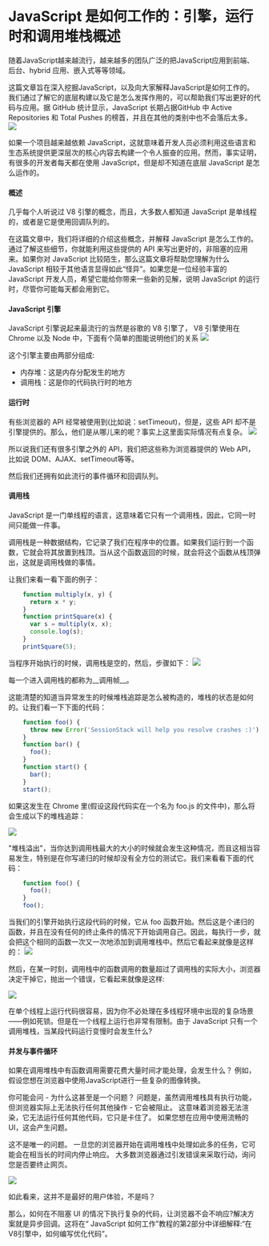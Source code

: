 # JavaScript 是如何工作的：引擎，运行时和调用堆栈概述

随着JavaScript越来越流行，越来越多的团队广泛的把JavaScript应用到前端、后台、hybrid 应用、嵌入式等等领域。

这篇文章旨在深入挖掘JavaScript，以及向大家解释JavaScript是如何工作的。我们通过了解它的底层构建以及它是怎么发挥作用的，可以帮助我们写出更好的代码与应用。据 GitHub 统计显示，JavaScript 长期占据GitHub 中 Active Repositories 和 Total Pushes 的榜首，并且在其他的类别中也不会落后太多。
![](https://ws1.sinaimg.cn/large/0069RVTdgy1fu23fvoi1pj31660lfwlr.jpg)

如果一个项目越来越依赖 JavaScript，这就意味着开发人员必须利用这些语言和生态系统提供更深层次的核心内容去构建一个令人振奋的应用。然而，事实证明，有很多的开发者每天都在使用 JavaScript，但是却不知道在底层 JavaScript 是怎么运作的。
  
#### 概述

几乎每个人听说过 V8 引擎的概念，而且，大多数人都知道 JavaScript 是单线程的，或者是它是使用回调队列的。

在这篇文章中，我们将详细的介绍这些概念，并解释 JavaScript 是怎么工作的。通过了解这些细节，你就能利用这些提供的 API 来写出更好的，非阻塞的应用来。如果你对 JavaScript 比较陌生，那么这篇文章将帮助您理解为什么 JavaScript 相较于其他语言显得如此“怪异”。如果您是一位经验丰富的 JavaScript 开发人员，希望它能给你带来一些新的见解，说明 JavaScript 的运行时，尽管你可能每天都会用到它。

#### JavaScript 引擎
JavaScript 引擎说起来最流行的当然是谷歌的 V8 引擎了， V8 引擎使用在 Chrome 以及 Node 中，下面有个简单的图能说明他们的关系
![](https://ws4.sinaimg.cn/large/0069RVTdgy1fu23g8n78fj30sg0lcdgr.jpg)

这个引擎主要由两部分组成:
- 内存堆：这是内存分配发生的地方
- 调用栈：这是你的代码执行时的地方

#### 运行时

有些浏览器的 API 经常被使用到(比如说：setTimeout)，但是，这些 API 却不是引擎提供的。那么，他们是从哪儿来的呢？事实上这里面实际情况有点复杂。
![](https://ws1.sinaimg.cn/large/0069RVTdgy1fu23gesy4fj30sg0lcdhs.jpg)


所以说我们还有很多引擎之外的 API，我们把这些称为浏览器提供的 Web API，比如说 DOM、AJAX、setTimeout等等。

然后我们还拥有如此流行的事件循环和回调队列。

#### 调用栈
JavaScript 是一门单线程的语言，这意味着它只有一个调用栈，因此，它同一时间只能做一件事。

调用栈是一种数据结构，它记录了我们在程序中的位置。如果我们运行到一个函数，它就会将其放置到栈顶。当从这个函数返回的时候，就会将这个函数从栈顶弹出，这就是调用栈做的事情。

让我们来看一看下面的例子：

```js
    function multiply(x, y) {
      return x * y;
    }
    function printSquare(x) {
      var s = multiply(x, x);
      console.log(s);
    }
    printSquare(5);

```
当程序开始执行的时候，调用栈是空的，然后，步骤如下：
![](https://ws4.sinaimg.cn/large/0069RVTdgy1fu23gmbk1wj30sg0lcdh1.jpg)


每一个进入调用栈的都称为__调用帧__。

这能清楚的知道当异常发生的时候堆栈追踪是怎么被构造的，堆栈的状态是如何的。让我们看一下下面的代码：


```js
    function foo() {
      throw new Error('SessionStack will help you resolve crashes :)');
    }
    function bar() {
      foo();
    }
    function start() {
      bar();
    }
    start();

```
如果这发生在 Chrome 里(假设这段代码实在一个名为 foo.js 的文件中)，那么将会生成以下的堆栈追踪：

![](https://ws3.sinaimg.cn/large/0069RVTdgy1fu23k95epwj30e3021t8u.jpg)

"堆栈溢出"，当你达到调用栈最大的大小的时候就会发生这种情况，而且这相当容易发生，特别是在你写递归的时候却没有全方位的测试它。我们来看看下面的代码：

```js
    function foo() {
      foo();
    }
    foo();

```
当我们的引擎开始执行这段代码的时候，它从 foo 函数开始。然后这是个递归的函数，并且在没有任何的终止条件的情况下开始调用自己。因此，每执行一步，就会把这个相同的函数一次又一次地添加到调用堆栈中。然后它看起来就像是这样的：
![](https://ws3.sinaimg.cn/large/0069RVTdgy1fu23jvhh1bj30sg0lcq45.jpg)

然后，在某一时刻，调用栈中的函数调用的数量超过了调用栈的实际大小，浏览器决定干掉它，抛出一个错误，它看起来就像是这样:

![](https://ws4.sinaimg.cn/large/0069RVTdgy1fu23jlljflj30aq00l74a.jpg)

在单个线程上运行代码很容易，因为你不必处理在多线程环境中出现的复杂场景——例如死锁。但是在一个线程上运行也非常有限制。由于 JavaScript 只有一个调用堆栈，当某段代码运行变慢时会发生什么?
 
#### 并发与事件循环

如果在调用堆栈中有函数调用需要花费大量时间才能处理，会发生什么？ 例如，假设您想在浏览器中使用JavaScript进行一些复杂的图像转换。

你可能会问 - 为什么这甚至是一个问题？ 问题是，虽然调用堆栈具有执行功能，但浏览器实际上无法执行任何其他操作 - 它会被阻止。 这意味着浏览器无法渲染，它无法运行任何其他代码，它只是卡住了。 如果您想在应用中使用流畅的UI，这会产生问题。

这不是唯一的问题。 一旦您的浏览器开始在调用堆栈中处理如此多的任务，它可能会在相当长的时间内停止响应。 大多数浏览器通过引发错误来采取行动，询问您是否要终止网页。

![](https://ws2.sinaimg.cn/large/0069RVTdgy1fu23gzs8lfj30cu080jry.jpg)

如此看来，这并不是最好的用户体验，不是吗？

那么，如何在不阻塞 UI 的情况下执行复杂的代码，让浏览器不会不响应?解决方案就是异步回调。这将在“ JavaScript 如何工作”教程的第2部分中详细解释:“在V8引擎中，如何编写优化代码”。